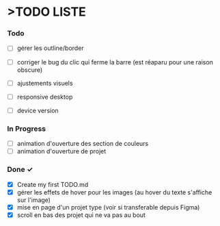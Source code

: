 # >TODO LISTE


### Todo
- [ ] gérer les outline/border
- [ ] corriger le bug du clic qui ferme la barre (est réaparu pour une raison obscure)
- [ ] ajustements visuels
- [ ] responsive desktop  
- [ ] device version    
   

### In Progress

- [ ] animation d'ouverture des section de couleurs
- [ ] animation d'ouverture de projet 

### Done ✓

- [x] Create my first TODO.md
- [x] gérer les effets de hover pour les images (au hover du texte s'affiche sur l'image) 
- [x] mise en page d'un projet type (voir si transferable depuis Figma)
- [x] scroll en bas des projet qui ne va pas au bout 